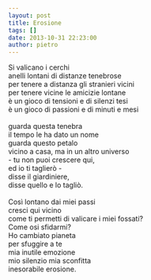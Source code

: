 ```yaml
---
layout: post
title: Erosione
tags: []
date: 2013-10-31 22:23:00
author: pietro
---
```

Si valicano i cerchi<br/>anelli lontani di distanze tenebrose<br/>per tenere a distanza gli stranieri vicini<br/>per tenere vicine le amicizie lontane<br/>è un gioco di tensioni e di silenzi tesi<br/>è un gioco di passioni e di minuti e mesi<br/><br/>guarda questa tenebra<br/>il tempo le ha dato un nome<br/>guarda questo petalo<br/>vicino a casa, ma in un altro universo<br/>- tu non puoi crescere qui,<br/>ed io ti taglierò -<br/>disse il giardiniere,<br/>disse quello e lo tagliò.<br/><br/>Così lontano dai miei passi<br/>cresci qui vicino<br/>come ti permetti di valicare i miei fossati?<br/>Come osi sfidarmi?<br/>Ho cambiato pianeta<br/>per sfuggire a te<br/>mia inutile emozione<br/>mio silenzio mia sconfitta<br/>inesorabile erosione.
